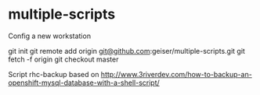 # multiple-scripts

Config a new workstation

  git init
  git remote add origin git@github.com:geiser/multiple-scripts.git
  git fetch -f origin
  git checkout master


Script rhc-backup based on http://www.3riverdev.com/how-to-backup-an-openshift-mysql-database-with-a-shell-script/

